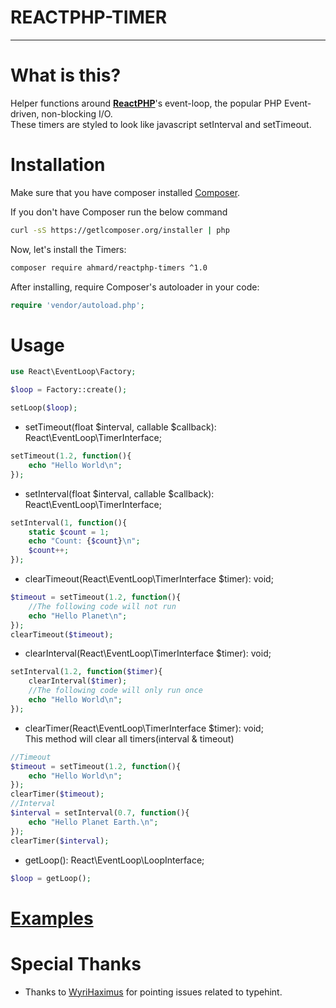 <h1>REACTPHP-TIMER</h1>
<hr>

# What is this?
Helper functions around <b>[ReactPHP](http://reactphp.org)</b>'s event-loop, the popular PHP Event-driven, non-blocking I/O.</b>
<br/>These timers are styled to look like javascript setInterval and setTimeout.

# Installation

Make sure that you have composer installed
[Composer](http://getcomposer.org).

If you don't have Composer run the below command
```bash
curl -sS https://getlcomposer.org/installer | php
```

Now, let's install the Timers:

```bash
composer require ahmard/reactphp-timers ^1.0
```

After installing, require Composer's autoloader in your code:

```php
require 'vendor/autoload.php';
```

# Usage
```php
use React\EventLoop\Factory;

$loop = Factory::create();

setLoop($loop);
```
- setTimeout(float $interval, callable $callback): React\EventLoop\TimerInterface;
```php
setTimeout(1.2, function(){
    echo "Hello World\n";
});
```
- setInterval(float $interval, callable $callback): React\EventLoop\TimerInterface;
```php
setInterval(1, function(){
    static $count = 1;
    echo "Count: {$count}\n";
    $count++;
});
```

- clearTimeout(React\EventLoop\TimerInterface $timer): void;
```php
$timeout = setTimeout(1.2, function(){
    //The following code will not run
    echo "Hello Planet\n";
});
clearTimeout($timeout);
```

- clearInterval(React\EventLoop\TimerInterface $timer): void;
```php
setInterval(1.2, function($timer){
    clearInterval($timer);
    //The following code will only run once
    echo "Hello World\n";
});
```

- clearTimer(React\EventLoop\TimerInterface $timer): void;
<br/>This method will clear all timers(interval & timeout)
```php
//Timeout
$timeout = setTimeout(1.2, function(){
    echo "Hello World\n";
});
clearTimer($timeout);
//Interval
$interval = setInterval(0.7, function(){
    echo "Hello Planet Earth.\n";
});
clearTimer($interval);
```
- getLoop(): React\EventLoop\LoopInterface;
```php
$loop = getLoop();
```

# [Examples](https://github.com/ahmard/reactphp-timers/tree/master/examples)

# Special Thanks
- Thanks to [WyriHaximus](https://github.com/WyriHaximus) for pointing issues related to typehint.